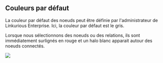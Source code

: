 ## Couleurs par défaut

La couleur par défaut des noeuds peut être définie par l'administrateur de Linkurious Enterprise. Ici, la couleur par défaut est le gris.

Lorsque nous sélectionnons des noeuds ou des relations, ils sont immédiatement surlignés en rouge et un halo blanc apparait autour des noeuds connectés. 

![](https://github.com/Linkurious/linkurious-enterprise-manual/raw/master/en/style/Halo.png)

